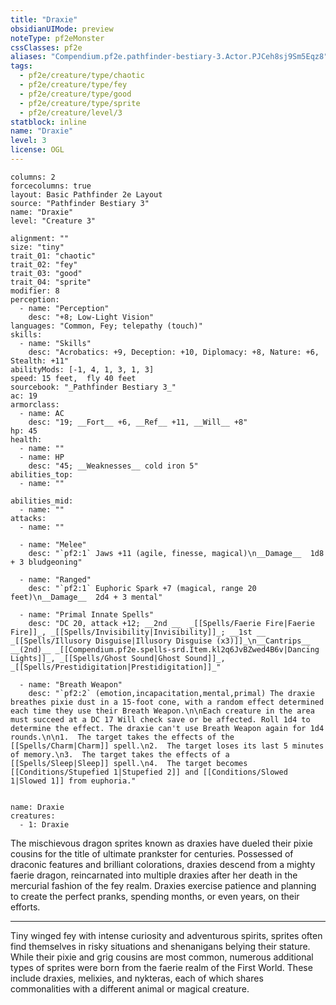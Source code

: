 ```yaml
---
title: "Draxie"
obsidianUIMode: preview
noteType: pf2eMonster
cssClasses: pf2e
aliases: "Compendium.pf2e.pathfinder-bestiary-3.Actor.PJCeh8sj9Sm5Eqz8" 
tags:
  - pf2e/creature/type/chaotic
  - pf2e/creature/type/fey
  - pf2e/creature/type/good
  - pf2e/creature/type/sprite
  - pf2e/creature/level/3
statblock: inline
name: "Draxie"
level: 3
license: OGL
---
```


```statblock
columns: 2
forcecolumns: true
layout: Basic Pathfinder 2e Layout
source: "Pathfinder Bestiary 3"
name: "Draxie"
level: "Creature 3"

alignment: ""
size: "tiny"
trait_01: "chaotic"
trait_02: "fey"
trait_03: "good"
trait_04: "sprite"
modifier: 8
perception:
  - name: "Perception"
    desc: "+8; Low-Light Vision"
languages: "Common, Fey; telepathy (touch)"
skills:
  - name: "Skills"
    desc: "Acrobatics: +9, Deception: +10, Diplomacy: +8, Nature: +6, Stealth: +11"
abilityMods: [-1, 4, 1, 3, 1, 3]
speed: 15 feet,  fly 40 feet
sourcebook: "_Pathfinder Bestiary 3_"
ac: 19
armorclass:
  - name: AC
    desc: "19; __Fort__ +6, __Ref__ +11, __Will__ +8"
hp: 45
health:
  - name: ""
  - name: HP
    desc: "45; __Weaknesses__ cold iron 5"
abilities_top:
  - name: ""

abilities_mid:
  - name: ""
attacks:
  - name: ""

  - name: "Melee"
    desc: "`pf2:1` Jaws +11 (agile, finesse, magical)\n__Damage__  1d8 + 3 bludgeoning"

  - name: "Ranged"
    desc: "`pf2:1` Euphoric Spark +7 (magical, range 20 feet)\n__Damage__  2d4 + 3 mental"

  - name: "Primal Innate Spells"
    desc: "DC 20, attack +12; __2nd __  _[[Spells/Faerie Fire|Faerie Fire]]_, _[[Spells/Invisibility|Invisibility]]_; __1st __  _[[Spells/Illusory Disguise|Illusory Disguise (x3)]]_\n__Cantrips__  __(2nd)__ _[[Compendium.pf2e.spells-srd.Item.kl2q6JvBZwed4B6v|Dancing Lights]]_, _[[Spells/Ghost Sound|Ghost Sound]]_, _[[Spells/Prestidigitation|Prestidigitation]]_"

  - name: "Breath Weapon"
    desc: "`pf2:2` (emotion,incapacitation,mental,primal) The draxie breathes pixie dust in a 15-foot cone, with a random effect determined each time they use their Breath Weapon.\n\nEach creature in the area must succeed at a DC 17 Will check save or be affected. Roll 1d4 to determine the effect. The draxie can't use Breath Weapon again for 1d4 rounds.\n\n1.  The target takes the effects of the [[Spells/Charm|Charm]] spell.\n2.  The target loses its last 5 minutes of memory.\n3.  The target takes the effects of a [[Spells/Sleep|Sleep]] spell.\n4.  The target becomes [[Conditions/Stupefied 1|Stupefied 2]] and [[Conditions/Slowed 1|Slowed 1]] from euphoria."
 
```

```encounter-table
name: Draxie
creatures:
  - 1: Draxie
```



The mischievous dragon sprites known as draxies have dueled their pixie cousins for the title of ultimate prankster for centuries. Possessed of draconic features and brilliant colorations, draxies descend from a mighty faerie dragon, reincarnated into multiple draxies after her death in the mercurial fashion of the fey realm. Draxies exercise patience and planning to create the perfect pranks, spending months, or even years, on their efforts.

* * *

Tiny winged fey with intense curiosity and adventurous spirits, sprites often find themselves in risky situations and shenanigans belying their stature. While their pixie and grig cousins are most common, numerous additional types of sprites were born from the faerie realm of the First World. These include draxies, melixies, and nykteras, each of which shares commonalities with a different animal or magical creature.
